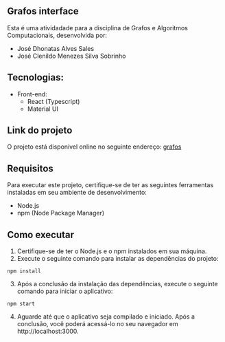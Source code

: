 ## Grafos interface

Esta é uma atividadade para a disciplina de Grafos e Algoritmos Computacionais, desenvolvida por: 
- José Dhonatas Alves Sales
- José Clenildo Menezes Silva Sobrinho

## Tecnologias:
- Front-end:
  - React (Typescript)
  - Material UI

## Link do projeto
O projeto está disponível online no seguinte endereço: [grafos](https://grafos.josedhonatas.ninja)

## Requisitos
Para executar este projeto, certifique-se de ter as seguintes ferramentas instaladas em seu ambiente de desenvolvimento:
- Node.js
- npm (Node Package Manager)

## Como executar
1. Certifique-se de ter o Node.js e o npm instalados em sua máquina.
2. Execute o seguinte comando para instalar as dependências do projeto:
```shell script
npm install
```
3. Após a conclusão da instalação das dependências, execute o seguinte comando para iniciar o aplicativo:
```shell script
npm start
```
4. Aguarde até que o aplicativo seja compilado e iniciado. Após a conclusão, você poderá acessá-lo no seu navegador em http://localhost:3000.

